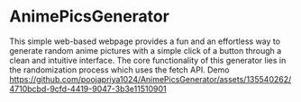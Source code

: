 # AnimePicsGenerator
This simple web-based webpage provides a fun and an effortless way to generate random anime pictures with a simple click of a button through a clean and intuitive interface. The core functionality of this generator lies in the randomization process which uses the fetch API. 
Demo
https://github.com/poojapriya1024/AnimePicsGenerator/assets/135540262/4710bcbd-9cfd-4419-9047-3b3e11510901
